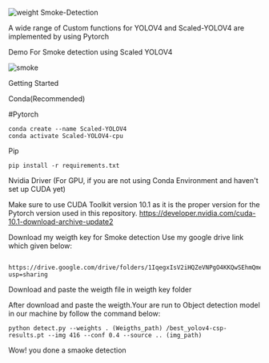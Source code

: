 ![weight](https://user-images.githubusercontent.com/67773609/117445879-e6420000-af58-11eb-8a3f-82338406e6a4.png)
Smoke-Detection 


A wide range of Custom functions for YOLOV4 and Scaled-YOLOV4 are implemented by using Pytorch 


Demo For Smoke detection using Scaled YOLOV4 

 ![smoke](https://user-images.githubusercontent.com/67773609/117445624-8a777700-af58-11eb-935f-b6fcab2e45b7.png)


Getting Started 

Conda(Recommended)


#Pytorch

    conda create --name Scaled-YOLOV4
    conda activate Scaled-YOLOV4-cpu
    
 Pip
   
    pip install -r requirements.txt
  
Nvidia Driver (For GPU, if you are not using Conda Environment and haven't set up CUDA yet)

Make sure to use CUDA Toolkit version 10.1 as it is the proper version for the  Pytorch version used in this repository. https://developer.nvidia.com/cuda-10.1-download-archive-update2

Download my weigth key for Smoke detection 
Use my  google drive link which given below:

      https://drive.google.com/drive/folders/1IqegxIsV2iHQZeVNPgO4KKQwSEhmQmea?usp=sharing
      
Download and paste the weigth file in weigth key folder 



After download and paste the weigth.Your are run to Object detection model in our machine by follow the command below:

    python detect.py --weights . (Weigths_path) /best_yolov4-csp-results.pt --img 416 --conf 0.4 --source .. (img_path)

Wow! you done a smaoke detection 
